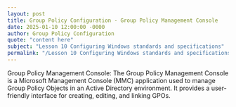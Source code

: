 ```yaml
---
layout: post
title: Group Policy Configuration - Group Policy Management Console
date: 2025-01-10 12:00:00 -0000
author: Group Policy Configuration
quote: "content here"
subject: "Lesson 10 Configuring Windows standards and specifications"
permalink: "/Lesson 10 Configuring Windows standards and specifications/Group Policy Configuration/Group Policy Configuration - Group Policy Management Console"
---
```


Group Policy Management Console: The Group Policy Management Console is a Microsoft Management Console (MMC) application used to manage Group Policy Objects in an Active Directory environment. It provides a user-friendly interface for creating, editing, and linking GPOs.
